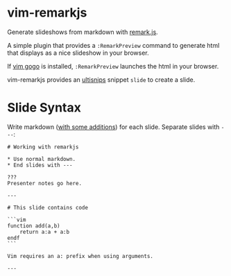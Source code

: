 # vim-remarkjs
Generate slideshows from markdown with [remark.js](https://github.com/gnab/remark).

A simple plugin that provides a `:RemarkPreview` command to generate html that displays as a nice slideshow in your browser.

If [vim gogo](https://github.com/idbrii/vim-gogo) is installed, `:RemarkPreview` launches the html in your browser.

vim-remarkjs provides an [ultisnips](https://github.com/SirVer/ultisnips) snippet `slide` to create a slide.

# Slide Syntax

Write markdown ([with some additions](https://github.com/gnab/remark/wiki)) for each slide.
Separate slides with `---`:

    # Working with remarkjs

    * Use normal markdown.
    * End slides with ---

    ???
    Presenter notes go here.

    ---

    # This slide contains code

    ```vim
    function add(a,b)
        return a:a + a:b
    endf
    ```

    Vim requires an a: prefix when using arguments.

    ---

